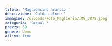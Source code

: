 ```yaml
---
titolo: 'Maglioncino arancio '
descrizione: 'Caldo cotone '
immagine: /uploads/Foto_Maglieria/IMG_3878.jpeg
categoria: 'Casual '
prezzo: 69
genere: Uomo
attivo: true
---
```


